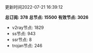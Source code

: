 更新时间2022-07-21 16:39:12

**总订阅: 378**
**总节点: 15500**
**有效节点: 3026**
- v2ray节点: 1829
- ss节点: 943
- ssr节点: 8
- trojan节点: 246

